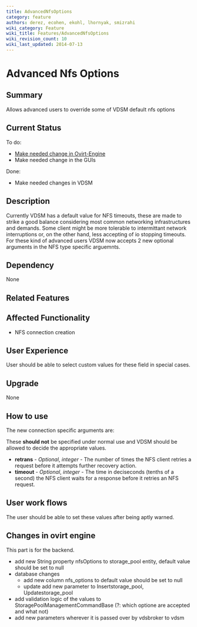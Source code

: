 ```yaml
---
title: AdvancedNfsOptions
category: feature
authors: derez, ecohen, ekohl, lhornyak, smizrahi
wiki_category: Feature
wiki_title: Features/AdvancedNfsOptions
wiki_revision_count: 10
wiki_last_updated: 2014-07-13
---
```


# Advanced Nfs Options

## Summary

Allows advanced users to override some of VDSM default nfs options

## Current Status

To do:

*   [Make needed change in Ovirt-Engine](Features/AdvancedNfsOptions#Changes_in_ovirt_engine)
*   Make needed change in the GUIs

Done:

*   Make needed changes in VDSM

## Description

Currently VDSM has a default value for NFS timeouts, these are made to strike a good balance considering most common networking infrastructures and demands. Some client might be more tolerable to intermittant network interruptions or, on the other hand, less accepting of io stopping timeouts. For these kind of advanced users VDSM now accepts 2 new optional arguments in the NFS type specific arguemnts.

## Dependency

None

## Related Features

## Affected Functionality

*   NFS connection creation

## User Experience

User should be able to select custom values for these field in special cases.

## Upgrade

None

## How to use

The new connection specific arguments are:

These **should not** be specified under normal use and VDSM should be allowed to decide the appropriate values.

*   **retrans** - *Optional*, *integer* - The number of times the NFS client retries a request before it attempts further recovery action.
*   **timeout** - *Optional*, *integer* - The time in deciseconds (tenths of a second) the NFS client waits for a response before it retries an NFS request.

## User work flows

The user should be able to set these values after being aptly warned.

## Changes in ovirt engine

This part is for the backend.

*   add new String property nfsOptions to storage_pool entity, default value should be set to null
*   database changes
    -   add new column nfs_options to default value should be set to null
    -   update add new parameter to Insertstorage_pool, Updatestorage_pool
*   add validation logic of the values to StoragePoolManagementCommandBase (?: which optione are accepted and what not)
*   add new parameters wherever it is passed over by vdsbroker to vdsm
